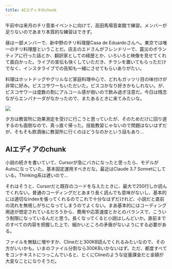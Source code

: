 ```yaml
---
title: AIエディタのchunk
---
```


午前中は来月のチリ音楽イベントに向けて、高田馬場音楽館で練習。メンバーが足りないのであまり本質的な練習はできず。

昼は一部メンバーで、新中野のチリ料理屋Casa de Eduardoさんへ。東京では唯一のチリ料理屋ということだ。店主のエドさんがフレンドリーで、震災のボランティアに行った話とか、翻訳家としての経歴とか、いろいろと映像を見せてくれて面白かった。ライブの宣伝も快くしていただき、チラシを置いてもらっただけでなく、インスタライブでの告知も一緒にさせてもらいありがたい。

料理はホットドッグやグリルなど家庭料理中心で、どれもガッツリ目の味付けが非常に好み。ピスコサワーもいただいた。ピスコかなり好きかもしれない。が、ピスコサワーは度数の割にアルコール感が弱いので飲み過ぎ注意だ。今日は残念ながらエンパナーダがなかったので、またあるときに来てみたいな。

![](https://photos.apkas.net/medium/202505/20250510-G3000414.webp)

夕方は教習所に効果測定を受けに行こうと思っていたが、そのためだけに回り道するのも面倒なので、真っ直ぐ帰った。技能教習じゃないので問題はないはずだが、そもそも飲酒後に教習所に行くのはどうなのかという話もあり...

## AIエディアのchunk

小説の続きを書いていて、Cursorが急にバカになったと思ったら、モデルがAutoになっていた。基本固定運用すべきだな。最近はClaude 3.7 Sonnetにしている。Thinking系は遅いので...

それはそうと、Cursorだと既存のコードを与えたときに、最大で250行しか読んでくれない。普通のコーディングだとあまり長く読んでも意味がないし、基本的には適切なindexを張ってくれるのでこれで十分なはずだけれど、小説だと直前の流れを無視しがちになってしまうのでよくない。まあ基本的にはコーディング用途が想定されているだろうから、費用や応答速度とかとのバランスで、こういう制限になっているんだと思う。長くなってくると小説はしんどいか。直前までのすべての内容を把握した上で、細かいところの矛盾がないようにする必要がある。

ファイルを無駄に増やすか、Clineだと300KB読んでくれるみたいなので、その方がいいかも。いまのファイル分割なら300KBいかないはず。ただ、都度すべてをコンテキストにつっこんでいると、とくにClineのような従量課金だと金額が大変なことになりそうだ。
